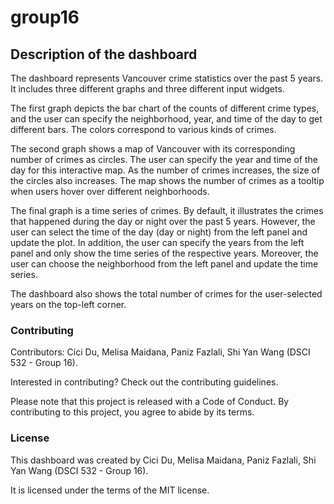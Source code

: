 # group16

## Description of the dashboard

The dashboard represents Vancouver crime statistics over the past 5 years. It includes three different graphs and three different input widgets. 

The first graph depicts the bar chart of the counts of different crime types, and the user can specify the neighborhood, year, and time of the day to get different bars. The colors correspond to various kinds of crimes. 

The second graph shows a map of Vancouver with its corresponding number of crimes as circles. The user can specify the year and time of the day for this interactive map. As the number of crimes increases, the size of the circles also increases. The map shows the number of crimes as a tooltip when users hover over different neighborhoods.

The final graph is a time series of crimes. By default, it illustrates the crimes that happened during the day or night over the past 5 years. However, the user can select the time of the day (day or night) from the left panel and update the plot. In addition, the user can specify the years from the left panel and only show the time series of the respective years. Moreover, the user can choose the neighborhood from the left panel and update the time series.

The dashboard also shows the total number of crimes for the user-selected years on the top-left corner.


### Contributing

Contributors: Cici Du, Melisa Maidana, Paniz Fazlali, Shi Yan Wang (DSCI 532 - Group 16).

Interested in contributing? Check out the contributing guidelines.

Please note that this project is released with a Code of Conduct. By contributing to this project, you agree to abide by its terms.

### License

This dashboard was created by Cici Du, Melisa Maidana, Paniz Fazlali, Shi Yan Wang (DSCI 532 - Group 16).

It is licensed under the terms of the MIT license.
